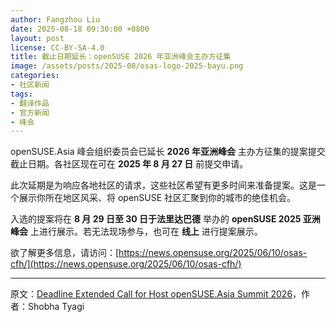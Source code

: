 ```yaml
---
author: Fangzhou Liu
date: 2025-08-18 09:30:00 +0800
layout: post
license: CC-BY-SA-4.0
title: 截止日期延长：openSUSE 2026 年亚洲峰会主办方征集
image: /assets/posts/2025-08/osas-logo-2025-bayu.png
categories:
- 社区新闻
tags:
- 翻译作品
- 官方新闻
- 峰会
---
```


openSUSE.Asia 峰会组织委员会已延长 **2026 年亚洲峰会** 主办方征集的提案提交截止日期。各社区现在可在 **2025 年 8 月 27 日** 前提交申请。

此次延期是为响应各地社区的请求，这些社区希望有更多时间来准备提案。这是一个展示你所在地区风采、将 openSUSE 社区汇聚到你的城市的绝佳机会。

入选的提案将在 **8 月 29 日至 30 日于法里达巴德** 举办的 **openSUSE 2025 亚洲峰会** 上进行展示。若无法现场参与，也可在 **线上** 进行提案展示。

欲了解更多信息，请访问：[https://news.opensuse.org/2025/06/10/osas-cfh/](https://news.opensuse.org/2025/06/10/osas-cfh/)

---
原文：[Deadline Extended Call for Host openSUSE.Asia Summit 2026](https://news.opensuse.org/2025/08/16/osas-cfh-extended/)，作者：Shobha Tyagi
